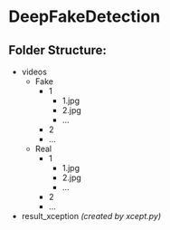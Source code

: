 # DeepFakeDetection

## Folder Structure:
- videos
  - Fake
      - 1
          - 1.jpg
          - 2.jpg
          - ...
      - 2
      - ...
  - Real
      - 1
          - 1.jpg
          - 2.jpg
          - ...
      - 2
      - ...
- result_xception *(created by xcept.py)*